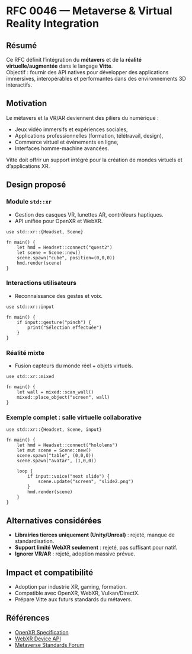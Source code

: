 # RFC 0046 — Metaverse & Virtual Reality Integration

## Résumé
Ce RFC définit l’intégration du **métavers** et de la **réalité virtuelle/augmentée** dans le langage **Vitte**.  
Objectif : fournir des API natives pour développer des applications immersives, interopérables et performantes dans des environnements 3D interactifs.

## Motivation
Le métavers et la VR/AR deviennent des piliers du numérique :  
- Jeux vidéo immersifs et expériences sociales,  
- Applications professionnelles (formation, télétravail, design),  
- Commerce virtuel et événements en ligne,  
- Interfaces homme-machine avancées.  

Vitte doit offrir un support intégré pour la création de mondes virtuels et d’applications XR.

## Design proposé

### Module `std::xr`
- Gestion des casques VR, lunettes AR, contrôleurs haptiques.  
- API unifiée pour OpenXR et WebXR.  

```vitte
use std::xr::{Headset, Scene}

fn main() {
    let hmd = Headset::connect("quest2")
    let scene = Scene::new()
    scene.spawn("cube", position=(0,0,0))
    hmd.render(scene)
}
```

### Interactions utilisateurs
- Reconnaissance des gestes et voix.  

```vitte
use std::xr::input

fn main() {
    if input::gesture("pinch") {
        print("Sélection effectuée")
    }
}
```

### Réalité mixte
- Fusion capteurs du monde réel + objets virtuels.  

```vitte
use std::xr::mixed

fn main() {
    let wall = mixed::scan_wall()
    mixed::place_object("screen", wall)
}
```

### Exemple complet : salle virtuelle collaborative
```vitte
use std::xr::{Headset, Scene, input}

fn main() {
    let hmd = Headset::connect("hololens")
    let mut scene = Scene::new()
    scene.spawn("table", (0,0,0))
    scene.spawn("avatar", (1,0,0))

    loop {
        if input::voice("next slide") {
            scene.update("screen", "slide2.png")
        }
        hmd.render(scene)
    }
}
```

## Alternatives considérées
- **Librairies tierces uniquement (Unity/Unreal)** : rejeté, manque de standardisation.  
- **Support limité WebXR seulement** : rejeté, pas suffisant pour natif.  
- **Ignorer VR/AR** : rejeté, adoption massive prévue.  

## Impact et compatibilité
- Adoption par industrie XR, gaming, formation.  
- Compatible avec OpenXR, WebXR, Vulkan/DirectX.  
- Prépare Vitte aux futurs standards du métavers.  

## Références
- [OpenXR Specification](https://www.khronos.org/openxr/)  
- [WebXR Device API](https://immersive-web.github.io/webxr/)  
- [Metaverse Standards Forum](https://metaverse-standards.org/)  
